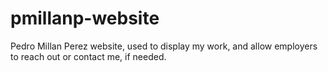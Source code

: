 # pmillanp-website
Pedro Millan Perez website, used to display my work, and allow employers to reach out or contact me, if needed.
